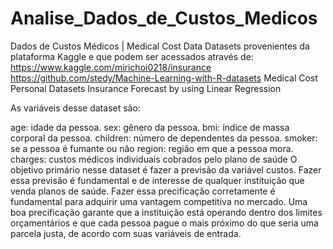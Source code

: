 # Analise_Dados_de_Custos_Medicos


Dados de Custos Médicos | Medical Cost Data
Datasets provenientes da plataforma Kaggle e que podem ser acessados através de:
https://www.kaggle.com/mirichoi0218/insurance
https://github.com/stedy/Machine-Learning-with-R-datasets
Medical Cost Personal Datasets
Insurance Forecast by using Linear Regression

As variáveis desse dataset são:

age: idade da pessoa.
sex: gênero da pessoa.
bmi: índice de massa corporal da pessoa.
children: número de dependentes da pessoa.
smoker: se a pessoa é fumante ou não
region: região em que a pessoa mora.
charges: custos médicos individuais cobrados pelo plano de saúde
O objetivo primário nesse dataset é fazer a previsão da variável custos. Fazer essa previsão é fundamental e de interesse de qualquer instituição que venda planos de saúde. Fazer essa precificação corretamente é fundamental para adquirir uma vantagem competitiva no mercado. Uma boa precificação garante que a instituição está operando dentro dos limites orçamentários e que cada pessoa pague o mais próximo do que seria uma parcela justa, de acordo com suas variáveis de entrada.
